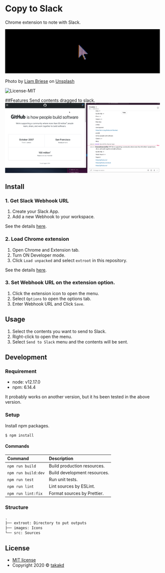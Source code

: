# Copy to Slack

Chrome extension to note with Slack.

![Logo](doc/liam-briese-wB7V7mhufy4-unsplash.png?raw=true)

<span>Photo by <a href="https://unsplash.com/@liam_1?utm_source=unsplash&amp;utm_medium=referral&amp;utm_content=creditCopyText">Liam Briese</a> on <a href="https://unsplash.com/s/photos/cursor?utm_source=unsplash&amp;utm_medium=referral&amp;utm_content=creditCopyText">Unsplash</a></span>

![License-MIT](https://img.shields.io/badge/License-MIT-informational?style=flat)

##Features
Send contents dragged to slack.
![Features](/doc/features.gif)

## Install

### 1. Get Slack Webhook URL

1. Create your Slack App.
2. Add a new Webhook to your workspace.

See the details [here](https://api.slack.com/messaging/webhooks).

### 2. Load Chrome extension

1. Open Chrome and Extension tab.
2. Turn ON Developer mode.
3. Click `Load unpacked` and select `extroot` in this repository.

See the details [here](https://developer.chrome.com/extensions/getstarted#manifest).

### 3. Set Webhook URL on the extension option.

1. Click the extension icon to open the menu.
2. Select `Options` to open the options tab.
3. Enter Webhook URL and Click `Save`.

## Usage

1. Select the contents you want to send to Slack.
2. Right-click to open the menu.
3. Select `Send to Slack` menu and the contents will be sent.

## Development

### Requirement

* node: v12.17.0
* npm: 6.14.4

It probably works on another version, but it hs been tested in the above version.

### Setup

Install npm packages.

```shell
$ npm install
```

#### Commands

| Command | Description |
| :----- | :----- |
| `npm run build` | Build production resources. |
| `npm run build:dev` | Build development resources. |
| `npm run test` | Run unit tests. |
| `npm run lint` | Lint sources by ESLint. |
| `npm run lint:fix` | Format sources by Prettier. |

### Structure

```
.
├── extroot: Directory to put outputs
├── images: Icons
└── src: Sources
```

## License

* [MIT license](/LICENSE)
* Copyright 2020 &copy; [takakd](https://twitter.com/takakdkd)
